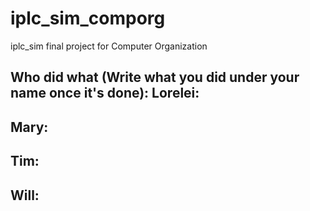 # iplc_sim_comporg
iplc_sim final project for Computer Organization

Who did what (Write what you did under your name once it's done):
Lorelei:
  -
Mary:
  -
Tim:
  -
Will:
  -
